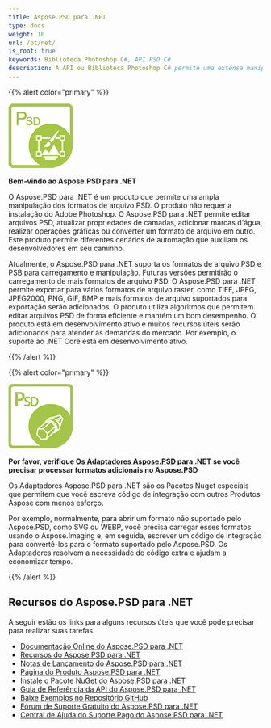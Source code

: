 ```yaml
---
title: Aspose.PSD para .NET
type: docs
weight: 10
url: /pt/net/
is_root: true
keywords: Biblioteca Photoshop C#, API PSD C#
description: A API ou Biblioteca Photoshop C# permite uma extensa manipulação dos formatos de arquivo PSD. Não é necessário ter o Adobe Photoshop instalado e suporta os formatos de arquivo PSD e PSB para carregamento, manipulação e conversão para vários formatos de arquivo raster, como TIFF, JPEG, JPEG2000, PNG, GIF e BMP.
---
```


{{% alert color="primary" %}}

**![Logotipo do Produto Aspose.PSD para .NET](home_1.png)**

**Bem-vindo ao Aspose.PSD para .NET**

O Aspose.PSD para .NET é um produto que permite uma ampla manipulação dos formatos de arquivo PSD. O produto não requer a instalação do Adobe Photoshop. O Aspose.PSD para .NET permite editar arquivos PSD, atualizar propriedades de camadas, adicionar marcas d'água, realizar operações gráficas ou converter um formato de arquivo em outro. Este produto permite diferentes cenários de automação que auxiliam os desenvolvedores em seu caminho.

Atualmente, o Aspose.PSD para .NET suporta os formatos de arquivo PSD e PSB para carregamento e manipulação. Futuras versões permitirão o carregamento de mais formatos de arquivo PSD. O Aspose.PSD para .NET permite exportar para vários formatos de arquivo raster, como TIFF, JPEG, JPEG2000, PNG, GIF, BMP e mais formatos de arquivo suportados para exportação serão adicionados. O produto utiliza algoritmos que permitem editar arquivos PSD de forma eficiente e mantém um bom desempenho. O produto está em desenvolvimento ativo e muitos recursos úteis serão adicionados para atender às demandas do mercado. Por exemplo, o suporte ao .NET Core está em desenvolvimento ativo.

{{% /alert %}}

{{% alert color="primary" %}}

**![Logotipo do Produto Aspose.PSD para Adaptadores para .NET](aspose_psd-for-net-adapter.png)**

**Por favor, verifique [Os Adaptadores Aspose.PSD](/psd/pt/net/adapters) para .NET se você precisar processar formatos adicionais no Aspose.PSD**

Os Adaptadores Aspose.PSD para .NET são os Pacotes Nuget especiais que permitem que você escreva código de integração com outros Produtos Aspose com menos esforço.

Por exemplo, normalmente, para abrir um formato não suportado pelo Aspose.PSD, como SVG ou WEBP, você precisa carregar esses formatos usando o Aspose.Imaging e, em seguida, escrever um código de integração para convertê-los para o formato suportado pelo Aspose.PSD. Os Adaptadores resolvem a necessidade de código extra e ajudam a economizar tempo.

{{% /alert %}}

## **Recursos do Aspose.PSD para .NET**

A seguir estão os links para alguns recursos úteis que você pode precisar para realizar suas tarefas.

- [Documentação Online do Aspose.PSD para .NET](/psd/pt/net/)
- [Recursos do Aspose.PSD para .NET](/psd/pt/net/features/)
- [Notas de Lançamento do Aspose.PSD para .NET](/psd/pt/net/release-notes/)
- [Página do Produto Aspose.PSD para .NET](https://products.aspose.com/psd/net)
- [Instale o Pacote NuGet do Aspose.PSD para .NET](https://www.nuget.org/packages/Aspose.PSD/)
- [Guia de Referência da API do Aspose.PSD para .NET](https://reference.aspose.com/net/psd)
- [Baixe Exemplos no Repositório GitHub](https://github.com/aspose-psd/Aspose.PSD-for-.NET)
- [Fórum de Suporte Gratuito do Aspose.PSD para .NET](https://forum.aspose.com/c/psd)
- [Central de Ajuda do Suporte Pago do Aspose.PSD para .NET](https://helpdesk.aspose.com/)

